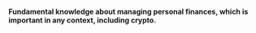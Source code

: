 **Fundamental knowledge about managing personal finances, which is important in any context, including crypto.**
